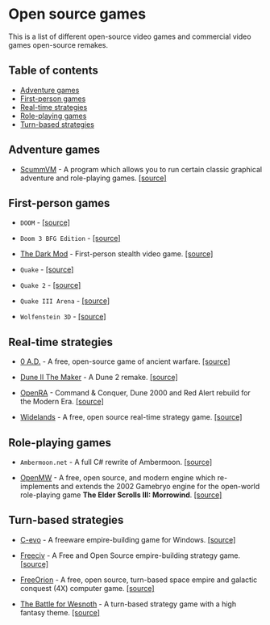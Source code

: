 # Open source games

This is a list of different open-source video games and commercial video games open-source remakes.
## Table of contents

- [Adventure games](#adventure-games)
- [First-person games](#first-person-games)
- [Real-time strategies](#real-time-strategies)
- [Role-playing games](#role-playing-games)
- [Turn-based strategies](#turn-based-strategies)

## Adventure games

- [ScummVM](https://www.scummvm.org) - A program which allows you to run certain classic graphical adventure and role-playing games. [[source]](https://github.com/scummvm/scummvm)

## First-person games

- `DOOM` - [[source]](https://github.com/id-Software/DOOM)

- `Doom 3 BFG Edition` - [[source]](https://github.com/id-Software/DOOM-3-BFG)

- [The Dark Mod](https://www.thedarkmod.com/main) - First-person stealth video game. [[source]](https://svn.thedarkmod.com/publicsvn/darkmod_src/trunk)

- `Quake` - [[source]](https://github.com/id-Software/Quake)

- `Quake 2` - [[source]](https://github.com/id-Software/Quake-2)

- `Quake III Arena` - [[source]](https://github.com/id-Software/Quake-III-Arena)

- `Wolfenstein 3D` - [[source]](https://github.com/id-Software/wolf3d)

## Real-time strategies

- [0 A.D.](https://play0ad.com) -  A free, open-source game of ancient warfare. [[source]](https://github.com/0ad/0ad)

- [Dune II The Maker](https://dune2themaker.fundynamic.com) - A Dune 2 remake. [[source]](https://github.com/stefanhendriks/Dune-II---The-Maker)

- [OpenRA](https://www.openra.net) - Command & Conquer, Dune 2000 and Red Alert rebuild for the Modern Era. [[source]](https://github.com/OpenRA/OpenRA)

- [Widelands](https://www.widelands.org) - A free, open source real-time strategy game. [[source]](https://github.com/widelands/widelands)

## Role-playing games

- `Ambermoon.net` - A full C# rewrite of Ambermoon. [[source]](https://github.com/Pyrdacor/Ambermoon.net)

- [OpenMW](https://openmw.org) - A free, open source, and modern engine which re-implements and extends the 2002 Gamebryo engine for the open-world role-playing game **The Elder Scrolls III: Morrowind**. [[source]](https://github.com/OpenMW/openmw)

## Turn-based strategies

- [C-evo](http://c-evo.org/) - A freeware empire-building game for Windows. [[source]](http://c-evo.org/files/files.php)

- [Freeciv](http://www.freeciv.org/) - A Free and Open Source empire-building strategy game. [[source]](https://github.com/freeciv/freeciv)

- [FreeOrion](https://www.freeorion.org/index.php/Main_Page) - A free, open source, turn-based space empire and galactic conquest (4X) computer game. [[source]](https://github.com/freeorion/freeorion)

- [The Battle for Wesnoth](https://www.wesnoth.org/) - A turn-based strategy game with a high fantasy theme. [[source]](https://github.com/wesnoth/wesnoth)
